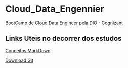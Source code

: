 # Cloud_Data_Engennier
BootCamp de Cloud Data Engineer pela DIO - Cognizant

## Links Uteis no decorrer dos estudos

[Conceitos MarkDown](https://www.markdownguide.org/getting-started/)

[Download Git](https://git-scm.com/downloads)
